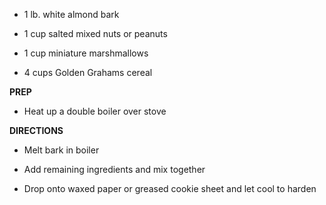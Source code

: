 -   1 lb. white almond bark

-   1 cup salted mixed nuts or peanuts

-   1 cup miniature marshmallows

-   4 cups Golden Grahams cereal

**PREP**

-   Heat up a double boiler over stove

**DIRECTIONS**

-   Melt bark in boiler

-   Add remaining ingredients and mix together

-   Drop onto waxed paper or greased cookie sheet and let cool to harden
